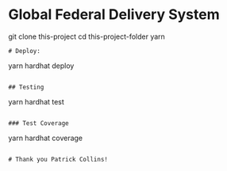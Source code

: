 # Global Federal Delivery System

git clone this-project
cd this-project-folder
yarn

```
# Deploy:
```
yarn hardhat deploy
```

## Testing
```
yarn hardhat test
```

### Test Coverage
```
yarn hardhat coverage
```

# Thank you Patrick Collins!
